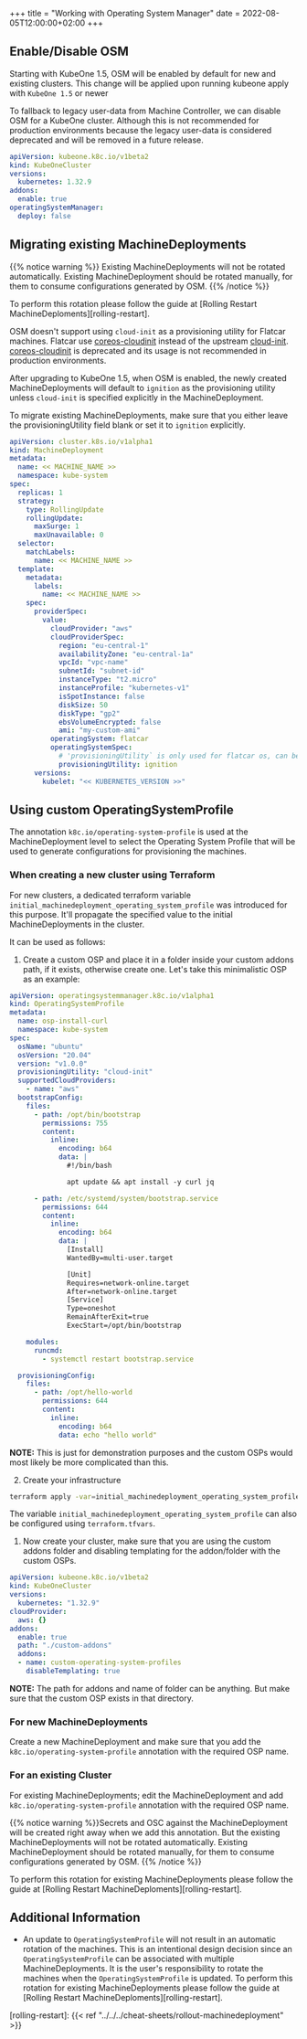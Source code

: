 +++
title = "Working with Operating System Manager"
date = 2022-08-05T12:00:00+02:00
+++

## Enable/Disable OSM

Starting with KubeOne 1.5, OSM will be enabled by default for new and existing clusters. This change will be applied upon running kubeone apply with `KubeOne 1.5` or newer

To fallback to legacy user-data from Machine Controller, we can disable OSM for a KubeOne cluster. Although this is not recommended for production environments because the legacy user-data is considered deprecated and will be removed in a future release.

```yaml
apiVersion: kubeone.k8c.io/v1beta2
kind: KubeOneCluster
versions:
  kubernetes: 1.32.9
addons:
  enable: true
operatingSystemManager:
  deploy: false
```

## Migrating existing MachineDeployments

{{% notice warning %}}
Existing MachineDeployments will not be rotated automatically. Existing MachineDeployment
should be rotated manually, for them to consume configurations generated by OSM.
{{% /notice %}}

To perform this rotation please follow the guide at [Rolling Restart MachineDeploments][rolling-restart].

OSM doesn't support using `cloud-init` as a provisioning utility for Flatcar machines. Flatcar use [coreos-cloudinit](https://github.com/coreos/coreos-cloudinit) instead of the upstream [cloud-init](https://cloud-init.io/). [coreos-cloudinit](https://github.com/coreos/coreos-cloudinit) is deprecated and its usage is not recommended in production environments.

After upgrading to KubeOne 1.5, when OSM is enabled, the newly created MachineDeployments will default to `ignition` as the provisioning utility unless `cloud-init` is specified explicitly in the MachineDeployment.

To migrate existing MachineDeployments, make sure that you either leave the provisioningUtility field blank or set it to `ignition` explicitly.

```yaml
apiVersion: cluster.k8s.io/v1alpha1
kind: MachineDeployment
metadata:
  name: << MACHINE_NAME >>
  namespace: kube-system
spec:
  replicas: 1
  strategy:
    type: RollingUpdate
    rollingUpdate:
      maxSurge: 1
      maxUnavailable: 0
  selector:
    matchLabels:
      name: << MACHINE_NAME >>
  template:
    metadata:
      labels:
        name: << MACHINE_NAME >>
    spec:
      providerSpec:
        value:
          cloudProvider: "aws"
          cloudProviderSpec:
            region: "eu-central-1"
            availabilityZone: "eu-central-1a"
            vpcId: "vpc-name"
            subnetId: "subnet-id"
            instanceType: "t2.micro"
            instanceProfile: "kubernetes-v1"
            isSpotInstance: false
            diskSize: 50
            diskType: "gp2"
            ebsVolumeEncrypted: false
            ami: "my-custom-ami"
          operatingSystem: flatcar
          operatingSystemSpec:
            # 'provisioningUtility` is only used for flatcar os, can be set to ignition or cloud-init. Defaults to ignition.
            provisioningUtility: ignition
      versions:
        kubelet: "<< KUBERNETES_VERSION >>"
```

## Using custom OperatingSystemProfile

The annotation `k8c.io/operating-system-profile` is used at the MachineDeployment level to select the Operating System Profile that will be used to generate configurations for provisioning the machines.

### When creating a new cluster using Terraform

For new clusters, a dedicated terraform variable `initial_machinedeployment_operating_system_profile` was introduced for this purpose. It'll propagate the specified value to the initial MachineDeployments in the cluster.

It can be used as follows:

1. Create a custom OSP and place it in a folder inside your custom addons path, if it exists, otherwise create one. Let's take this minimalistic OSP as an example:

```yaml
apiVersion: operatingsystemmanager.k8c.io/v1alpha1
kind: OperatingSystemProfile
metadata:
  name: osp-install-curl
  namespace: kube-system
spec:
  osName: "ubuntu"
  osVersion: "20.04"
  version: "v1.0.0"
  provisioningUtility: "cloud-init"
  supportedCloudProviders:
    - name: "aws"
  bootstrapConfig:
    files:
      - path: /opt/bin/bootstrap
        permissions: 755
        content:
          inline:
            encoding: b64
            data: |
              #!/bin/bash

              apt update && apt install -y curl jq

      - path: /etc/systemd/system/bootstrap.service
        permissions: 644
        content:
          inline:
            encoding: b64
            data: |
              [Install]
              WantedBy=multi-user.target

              [Unit]
              Requires=network-online.target
              After=network-online.target
              [Service]
              Type=oneshot
              RemainAfterExit=true
              ExecStart=/opt/bin/bootstrap

    modules:
      runcmd:
        - systemctl restart bootstrap.service

  provisioningConfig:
    files:
      - path: /opt/hello-world
        permissions: 644
        content:
          inline:
            encoding: b64
            data: echo "hello world"
```

**NOTE:** This is just for demonstration purposes and the custom OSPs would most likely be more complicated than this.

2. Create your infrastructure

```bash
terraform apply -var=initial_machinedeployment_operating_system_profile=osp-install-curl
```

The variable `initial_machinedeployment_operating_system_profile` can also be configured using `terraform.tfvars`.

1. Now create your cluster, make sure that you are using the custom addons folder and disabling templating for the addon/folder with the custom OSPs.

```yaml
apiVersion: kubeone.k8c.io/v1beta2
kind: KubeOneCluster
versions:
  kubernetes: "1.32.9"
cloudProvider:
  aws: {}
addons:
  enable: true
  path: "./custom-addons"
  addons:
  - name: custom-operating-system-profiles
    disableTemplating: true

```

**NOTE:** The path for addons and name of folder can be anything. But make sure that the custom OSP exists in that directory.

### For new MachineDeployments

Create a new MachineDeployment and make sure that you add the `k8c.io/operating-system-profile` annotation with the required OSP name.

### For an existing Cluster

For existing MachineDeployments; edit the MachineDeployment and add `k8c.io/operating-system-profile` annotation with the required OSP name.

{{% notice warning %}}Secrets and OSC against the MachineDeployment will be created right away when we add this annotation. But the existing MachineDeployments will not be rotated automatically.
Existing MachineDeployment should be rotated manually, for them to consume configurations generated by OSM.
{{% /notice %}}

To perform this rotation for existing MachineDeployments please follow the guide at [Rolling Restart MachineDeploments][rolling-restart].

## Additional Information

- An update to `OperatingSystemProfile` will not result in an automatic rotation of the machines. This is an intentional design decision since an `OperatingSystemProfile` can be associated with multiple MachineDeployments. It is the user's responsibility to rotate the machines when the `OperatingSystemProfile` is updated. To perform this rotation for existing MachineDeployments please follow the guide at [Rolling Restart MachineDeploments][rolling-restart].

[rolling-restart]: {{< ref "../../../cheat-sheets/rollout-machinedeployment" >}}

